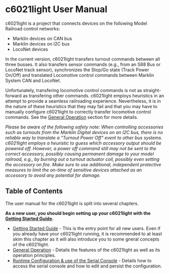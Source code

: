 # c6021light User Manual

c6021light is a project that connects devices on the following Model Railroad control networks:

* Marklin devices on CAN bus
* Marklin devices on I2C bus
* LocoNet devices

In the current version, c6021light transfers turnout commands between all three busses.
It also transfers sensor commands (e.g., from an S88 Bus or LocoNet track sensor), synchronizes the Stop/Go state (Track Power On/Off) and translated Locomotive control commands between Marklin System CAN and LocoNet.

Unfortunately, transfering locomotive control commands is not as straight-forward as transfering other commands. c6021light employs heuristics in an attempt to provide a seamless railroading experience. Nevertheless, it is in the nature of these heuristics that they may fail and that you may have to manually configure c6021light to correctly transfer locomotive control commands. See the [General Operation](GeneralOperation.md) section for more details.

*Please be aware of the following safety note: When controlling accessories such as turnouts from the Marklin Digital devices on an I2C bus, there is no reliable way to translate a "Turnout Power Off" event to other bus systems. c6021light employs a heuristic to guess which accessory output should be powered off. However, a power off command still may not be sent to the correct accessory, possibly causing permanent damage to your model railroad, e.g., by burning out a turnout actuator coil, possibly even setting the accessory on fire. Make sure to use additional, independent protective measures to limit the on-time of sensitive devices attached as an accessory to avoid any potential for damage.*

## Table of Contents

The user manual for the c6021light is split into several chapters.

**As a new user, you should begin setting up your c6021light with the [Getting Started Guide](GettingStarted.md).**

* [Getting Started Guide](GettingStarted.md) - This is the entry point for all new users. Even if you already have your c6021light running, it is recommended to at least skim this chapter as it will also introduce you to some gneral concepts of the c6021light.
* [General Operation](GeneralOperation.md) - Details the features of the c6021light as well as its operation principles.
* [Runtime Configuration & use of the Serial Console](RuntimeConfiguarionAndSerialConsole.md) - Details how to access the serial console and how to edit and persist the configuration.


